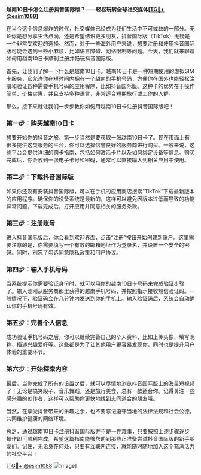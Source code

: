 **越南10日卡怎么注册抖音国际版？——轻松玩转全球社交媒体[[TG💪+ @esim1088](https://t.me/s/esim1088)]**

在当今这个信息爆炸的时代，社交媒体已经成为我们生活中不可或缺的一部分。无论你是想分享生活点滴，还是希望结识更多朋友，抖音国际版（TikTok）无疑是一个非常受欢迎的选择。然而，对于一些海外用户来说，想要注册和使用抖音国际版可能会遇到一些小麻烦，比如语言障碍、网络限制等问题。今天，我们就来聊聊如何用越南10日卡顺利注册并畅玩抖音国际版。

首先，让我们了解一下什么是越南10日卡。越南10日卡是一种短期使用的虚拟SIM卡服务，它允许你在短时间内拥有一个越南的手机号码，方便你在国外也能轻松注册和验证各种需要手机号码的应用程序，比如抖音国际版。这种卡的优势在于操作简单、价格实惠，并且支持多种语言，非常适合短期旅行或工作的人群。

那么，接下来就让我们一步步教你如何用越南10日卡注册抖音国际版吧！

### 第一步：购买越南10日卡

想要开始你的抖音之旅，第一步当然是要获取一张越南10日卡了。现在市面上有很多提供这类服务的平台，你可以选择信誉良好的服务商进行购买。一般来说，这些平台会提供详细的购卡指南，包括如何激活卡片以及如何绑定设备等信息。购买完成后，你会收到一张电子卡号和密码，通常可以直接输入到相关应用中使用。

### 第二步：下载抖音国际版

如果你还没有安装抖音国际版，可以在手机的应用商店搜索“TikTok”下载最新版本的应用程序。确保你的设备系统是最新的，这样可以避免因版本过低而导致的功能异常问题。下载完成后，打开应用并同意相关的服务条款。

### 第三步：注册账号

进入抖音国际版后，你会看到欢迎界面，点击“注册”按钮开始创建新账户。这里需要注意的是，你需要填写一个有效的邮箱地址作为登录名，并设置一个安全的密码。同时，别忘了勾选同意隐私政策和用户协议。

### 第四步：输入手机号码

当系统提示你需要验证身份时，就可以用你的越南10日卡号码来完成验证步骤了。输入刚刚从服务商那里获得的越南手机号码，并按照指示接收短信验证码。一般情况下，验证码会在几分钟内发送到你的手机上。输入验证码后，系统会自动确认你的手机号码有效。

### 第五步：完善个人信息

成功验证手机号码之后，你可以继续完善自己的个人资料，比如上传头像、填写昵称、描述兴趣爱好等。这些都是为了让其他用户更容易发现你，同时也是提升用户体验的重要环节。

### 第六步：开始探索内容

最后，当你完成了所有的设置之后，就可以尽情地浏览抖音国际版上的海量短视频了！无论是搞笑段子、音乐舞蹈，还是旅行美食，总有一款适合你。记得关注一些感兴趣的创作者，这样可以帮助你更快地找到志同道合的朋友哦。

当然，在享受抖音带来的乐趣之余，也不要忘记遵守当地的法律法规和社会公德，共同维护健康的网络环境。

总之，通过越南10日卡注册抖音国际版并不是一件难事，只要按照上述步骤逐步操作即可顺利完成。希望这篇指南能够帮助到那些正准备尝试抖音国际版的新手朋友们。记住，无论身在何处，只要有互联网连接，就能随时随地加入这个充满活力的社交平台！

[[TG💪+ @esim1088](https://t.me/s/esim1088) ![Image](https://i.postimg.cc/4NQfJmqS/Snipaste-2025-05-13-00-14-12.png)]